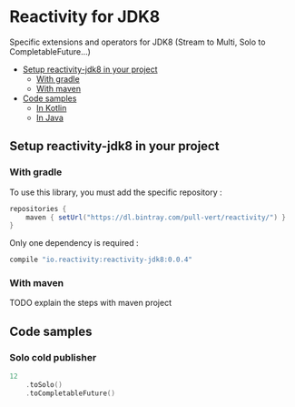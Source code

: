 # Reactivity for JDK8

Specific extensions and operators for JDK8 (Stream to Multi, Solo to CompletableFuture...)

<!--- TOC -->

* [Setup reactivity-jdk8 in your project](#setup-reactivity-jdk8-in-your-project)
  * [With gradle](#with-gradle)
  * [With maven](#with-maven)
* [Code samples](#code-samples)
  * [In Kotlin](#in-kotlin)
  * [In Java](#in-java)

<!--- END_TOC -->

## Setup reactivity-jdk8 in your project

### With gradle

To use this library, you must add the specific repository :

```groovy
repositories {
    maven { setUrl("https://dl.bintray.com/pull-vert/reactivity/") }
}
```

Only one dependency is required :

```groovy
compile "io.reactivity:reactivity-jdk8:0.0.4"
```

### With maven

TODO explain the steps with maven project

## Code samples

### Solo cold publisher
```kotlin
12
    .toSolo()
    .toCompletableFuture()
```